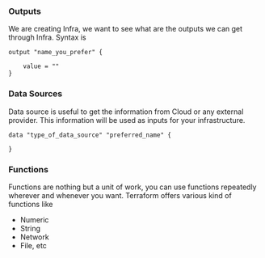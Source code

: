 ### Outputs

We are creating Infra, we want to see what are the outputs we can get through Infra. Syntax is
```
output "name_you_prefer" {

    value = ""
}
```

### Data Sources
Data source is useful to get the information from Cloud or any external provider. This information will be used as inputs for your infrastructure.
```
data "type_of_data_source" "preferred_name" {

}
```

### Functions

Functions are nothing but a unit of work, you can use functions repeatedly wherever and whenever you want. Terraform offers various kind of functions like
* Numeric
* String
* Network
* File, etc